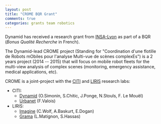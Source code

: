 ```yaml
---
layout: post
title: "CROME BQR Grant"
comments: true
categories: grants team robotics
---
```


Dynamid has received a research grant from [INSA-Lyon](http://www.insa-lyon.fr/) as part of a BQR (*Bonus Qualité Recherche* in French).

The Dynamid-lead CROME project (Standing for "Coordination d'une flotille de Robots mObiles pour l'analyse Multi-vue de scènes complexEs") is a 2 years project (2014 -- 2015) that will focus on mobile robot fleets for the multi-view analysis of complex scenes (monitoring, emergency assistance, medical applications, etc).

CROME is a joint-project with the [CITI](http://www.citi-lab.fr/) and [LIRIS](http://liris.cnrs.fr) research labs:

* CITI:
  * [Dynamid](http://dynamid.citi-lab.fr) (O.Simonin, S.Chitic, J.Ponge, N.Stouls, F. Le Mouël)
  * [Urbanet](http://www.citi-lab.fr/team/urbanet/) (F.Valois)
* LIRIS:
  * [Imagine](http://liris.cnrs.fr/imagine/) (C.Wolf, A.Baskurt, E.Dogan)
  * [Grama](http://liris.cnrs.fr/equipes?id=65) (L.Matignon, S.Hassas)

